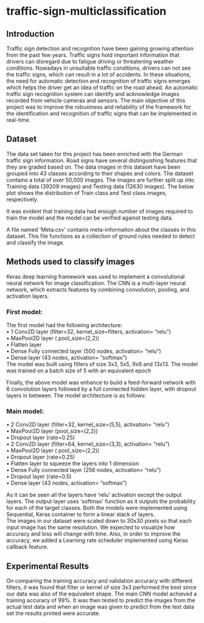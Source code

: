 # traffic-sign-multiclassification
## Introduction  
Traffic sign detection and recognition have been gaining growing attention from the past few years. Traffic signs hold important information that drivers can disregard due to fatigue driving or threatening weather conditions. Nowadays in unsuitable traffic conditions, drivers can not see the traffic signs, which can result in a lot of accidents. In these situations, the need for automatic detection and recognition of traffic signs emerges which helps the driver get an idea of traffic on the road ahead. An automatic traffic sign recognition system can identify and acknowledge images recorded from vehicle cameras and sensors. The main objective of this project was to improve the robustness and reliability of the framework for the identification and recognition of traffic signs that can be implemented in real-time.  

## Dataset  
The data set taken for this project has been enriched with the German traffic sign information. Road signs have several distinguishing features that they are graded based on. The data images in this dataset have been grouped into 43 classes according to their shapes and colors. The dataset contains a total of over 50,000 images. The images are further split up into Training data (39209 images) and Testing data (12630 images). The below plot shows the distribution of Train class and Test class images, respectively. 
 
 
It was evident that training data had enough number of images required to train the model and the model can be verified against testing data. 

A file named 'Meta.csv' contains meta-information about the classes in this dataset. This file functions as a collection of ground rules needed to detect and classify the image.  

## Methods used to classify images  
Keras deep learning framework was used to implement a convolutional neural network for image classification.  The CNN is a multi-layer neural network, which extracts features by combining convolution, pooling, and activation layers.  

### First model:  
The first model had the following architecture:  
•	1 Conv2D layer (filter=32, kernel_size=filters, activation= “relu”)  
•	MaxPool2D layer ( pool_size=(2,2))  
•	Flatten layer  
•	Dense Fully connected layer (500 nodes, activation= “relu”)  
•	Dense layer (43 nodes, activation= “softmax”)  
The model was built using filters of size 3x3, 5x5, 9x9 and 13x13. The model was trained on a batch size of 5 with an equivalent epoch  

Finally, the above model was enhance to build a feed-forward network with 6 convolution layers followed by a full connected hidden layer, with dropout layers in between. The model architecture is as follows:  

### Main model:  
•	2 Conv2D layer (filter=32, kernel_size=(5,5), activation= “relu”)  
•	MaxPool2D layer (pool_size=(2,2))  
•	Dropout layer (rate=0.25)  
•	2 Conv2D layer (filter=64, kernel_size=(3,3), activation= “relu”)  
•	MaxPool2D layer ( pool_size=(2,2))  
•	Dropout layer (rate=0.25)  
•	Flatten layer to squeeze the layers into 1 dimension  
•	Dense Fully connected layer (256 nodes, activation= “relu”)  
•	Dropout layer (rate=0.5)  
•	Dense layer (43 nodes, activation= “softmax”)  

As it can be seen all the layers have ‘relu’ activation except the output layers. The output layer uses ‘softmax' function as it outputs the probability for each of the target classes. Both the models were implemented using Sequential, Keras container to form a linear stack of layers.  
The images in our dataset were scaled down to 30x30 pixels so that each input image has the same resolution. We expected to visualize how accuracy and loss will change with time. Also, in order to improve the accuracy, we added a Learning rate scheduler implemented using Keras callback feature.  

## Experimental Results  
On comparing the training accuracy and validation accuracy with different filters, it was found that filter or kernel of size 3x3 performed the best since our data was also of the equivalent shape. The main CNN model achieved a training accuracy of 99%. It was then tested to predict the images from the actual test data and when an image was given to predict from the test data set the results printed were accurate.
